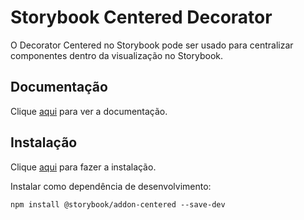 # Storybook Centered Decorator

O Decorator Centered no Storybook pode ser usado para centralizar componentes dentro da visualização no Storybook.

## Documentação

Clique [aqui](https://github.com/storybookjs/storybook) para ver a documentação.

## Instalação

Clique [aqui](https://www.npmjs.com/package/@storybook/addon-centered) para fazer a instalação.

Instalar como dependência de desenvolvimento:

```
npm install @storybook/addon-centered --save-dev
```